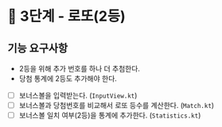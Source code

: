 # 🚀 3단계 - 로또(2등)

## 기능 요구사항

- 2등을 위해 추가 번호를 하나 더 추첨한다.
- 당첨 통계에 2등도 추가해야 한다.

- [ ] 보너스볼을 입력받는다. (`InputView.kt`)
- [ ] 보너스볼과 당첨번호를 비교해서 로또 등수를 계산한다. (`Match.kt`)
- [ ] 보너스볼 일치 여부(2등)을 통계에 추가한다. (`Statistics.kt`)
